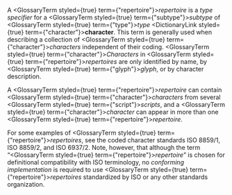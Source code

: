  



A <GlossaryTerm styled={true} term={"repertoire"}><i>repertoire</i></GlossaryTerm> is a *type specifier* for a <GlossaryTerm styled={true} term={"subtype"}><i>subtype</i></GlossaryTerm> of <GlossaryTerm styled={true} term={"type"}><i>type</i></GlossaryTerm> <DictionaryLink styled={true} term={"character"}><b>character</b></DictionaryLink>. This term is generally used when describing a collection of <GlossaryTerm styled={true} term={"character"}><i>characters</i></GlossaryTerm> independent of their coding. <GlossaryTerm styled={true} term={"character"}><i>Characters</i></GlossaryTerm> in <GlossaryTerm styled={true} term={"repertoire"}><i>repertoires</i></GlossaryTerm> are only identified by name, by <GlossaryTerm styled={true} term={"glyph"}><i>glyph</i></GlossaryTerm>, or by character description. 



A <GlossaryTerm styled={true} term={"repertoire"}><i>repertoire</i></GlossaryTerm> can contain <GlossaryTerm styled={true} term={"character"}><i>characters</i></GlossaryTerm> from several <GlossaryTerm styled={true} term={"script"}><i>scripts</i></GlossaryTerm>, and a <GlossaryTerm styled={true} term={"character"}><i>character</i></GlossaryTerm> can appear in more than one <GlossaryTerm styled={true} term={"repertoire"}><i>repertoire</i></GlossaryTerm>. 



For some examples of <GlossaryTerm styled={true} term={"repertoire"}><i>repertoires</i></GlossaryTerm>, see the coded character standards ISO 8859/1, ISO 8859/2, and ISO 6937/2. Note, however, that although the term “<GlossaryTerm styled={true} term={"repertoire"}><i>repertoire</i></GlossaryTerm>” is chosen for definitional compatibility with ISO terminology, no *conforming implementation* is required to use <GlossaryTerm styled={true} term={"repertoire"}><i>repertoires</i></GlossaryTerm> standardized by ISO or any other standards organization. 



